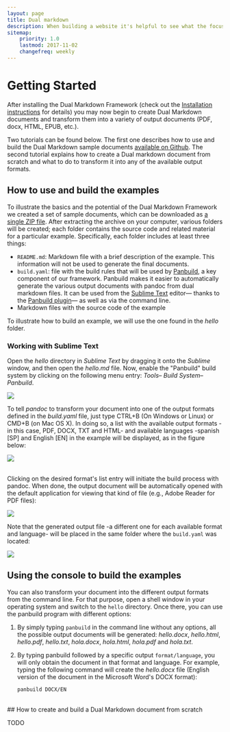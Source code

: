 ```yaml
---
layout: page
title: Dual markdown
description: When building a website it's helpful to see what the focus of your site is. This page is an example of how to show a website's focus.
sitemap:
    priority: 1.0
    lastmod: 2017-11-02
    changefreq: weekly
---
```


# Getting Started

After installing the Dual Markdown Framework (check out the [Installation instructions](./installation) for details) you may now begin to create Dual Markdown documents and transform them into a variety of output documents (PDF, docx, HTML, EPUB, etc.).

Two tutorials can be found below. The first one describes how to use and build the Dual Markdown sample documents [available on Github](https://github.com/dualmarkdown/examples). The second tutorial explains how to create a Dual markdown document from scratch and what to do to transform it into any of the available output formats. 

## How to use and build the examples

To illustrate the basics and the potential of the Dual Markdown Framework we created a set of sample documents, which can be downloaded as [a single ZIP file](https://github.com/dualmarkdown/examples/archive/master.zip). After extracting the archive on your computer, various folders will be created; each folder contains the source code and related material for a particular example. Specifically, each folder includes at least three things:

* `README.md`: Markdown file with a brief description of the example. This information will not be used to generate the final documents.
* `build.yaml`: file with the build rules that will be used by [Panbuild](https://github.com/jcsaezal/panbuild), a key component of our framework. Panbuild makes it easier to automatically generate the various output documents with pandoc from dual markdown files. It can be used from the [Sublime Text](https://www.sublimetext.com/) editor— thanks to the [Panbuild plugin](https://github.com/jcsaezal/SublimeText-Panbuild)— as well as via the command line.
* Markdown files with the source code of the example

To illustrate how to build an example, we will use the one found in the _hello_ folder.

### Working with Sublime Text

Open the *hello* directory in *Sublime Text* by dragging it onto the *Sublime* window, and then open the *hello.md* file. Now, enable the "Panbuild" build system by clicking on the following menu entry: *Tools*– *Build System*– *Panbuild*.

![](../images/gs/scr-000-f.png)

To tell *pandoc* to transform your document into one of the output formats defined in the *build.yaml* file, just type CTRL+B (On Windows or Linux) or CMD+B (on Mac OS X). In doing so, a list with the available output formats -in this case, PDF, DOCX, TXT and HTML- and available languages -spanish [SP] and English [EN] in the example will be displayed, as in the figure below:

![](../images/gs/scr-001-f.png)

​		
Clicking on the desired format's list entry will initiate the build process with pandoc. When done, the output document will be automatically opened with the default application for viewing that kind of file (e.g., Adobe Reader for PDF files):

![](../images/gs/scr-003-f.png)

Note that the generated output file -a different one for each available format and language- will be placed in the same folder where the `build.yaml` was located:

![](../images/gs/scr-002-f.png)	

## Using the console to build the examples

You can also transform your document into the different output formats from the command line. For that purpose, open a shell window in your operating system and switch to the `hello` directory. Once there, you can use the panbuild program with different options:

1.  By simply typing `panbuild` in the command line without any options, all the possible output documents will be generated: *hello.docx*, *hello.html*, *hello.pdf*, *hello.txt*, *hola.docx*, *hola.html*, *hola.pdf* and *hola.txt*.

2. By typing panbuild followed by a specific output `format/language`, you will only obtain the document in that format and language. For example, typing the following command will create the *hello.docx* file (English version of the document in the Microsoft Word's DOCX format):

      `panbuild DOCX/EN`			


​			
​## How to create and build a Dual Markdown document from scratch

TODO		
​	

